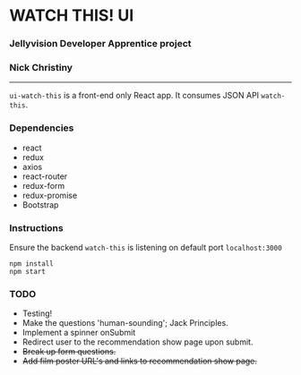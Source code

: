 # WATCH THIS! UI
### Jellyvision Developer Apprentice project
### Nick Christiny
---

`ui-watch-this` is a front-end only React app.
It consumes JSON API `watch-this`.

### Dependencies
* react
* redux
* axios
* react-router
* redux-form
* redux-promise
* Bootstrap

### Instructions
Ensure the backend `watch-this` is listening on default port `localhost:3000`

```
npm install
npm start
```

### TODO
* Testing!
* Make the questions 'human-sounding'; Jack Principles.
* Implement a spinner onSubmit
* Redirect user to the recommendation show page upon submit. 
* ~~Break up form questions.~~
* ~~Add film poster URL's and links to recommendation show page.~~
